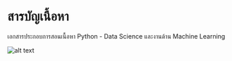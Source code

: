 # สารบัญเนื้อหา
เอกสารประกอบการสอนเนื้อหา Python - Data Science และงานด้าน Machine Learning

![alt text](https://user-images.githubusercontent.com/1217238/65366817-d340b780-dbdd-11e9-9eea-6dacf412212b.png)
